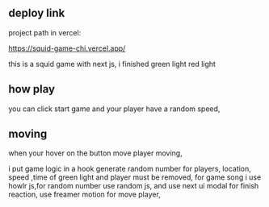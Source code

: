 ## deploy link
project path in vercel:

https://squid-game-chi.vercel.app/

this is a squid game with next js,
i finished green light red light

## how play
you can click start game and your player have a random speed,
## moving
when your hover on the button move player moving,

i put game logic in a hook generate random number for players, location, speed ,time of green light and player must be removed, 
for game song i use howlr js,for random number use random js, and use next ui modal for finish reaction,
use freamer motion for move player,

